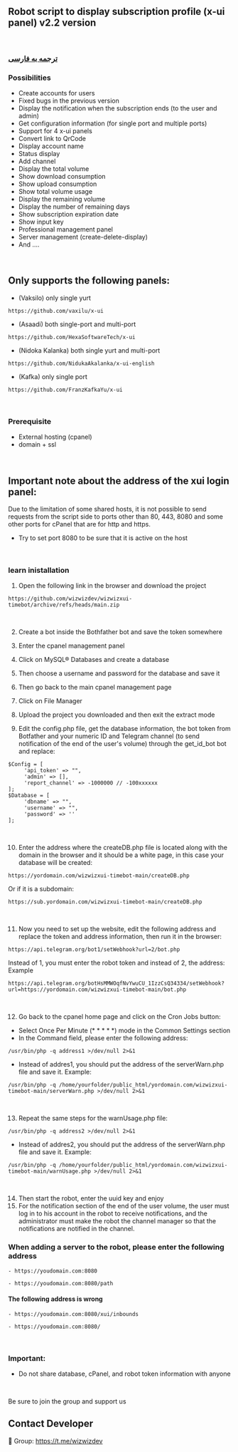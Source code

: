 ## Robot script to display subscription profile (x-ui panel) v2.2 version

<br>

### [ترجمه به فارسی](README-persian.md)


### Possibilities

- Create accounts for users
- Fixed bugs in the previous version
- Display the notification when the subscription ends (to the user and admin)
- Get configuration information (for single port and multiple ports)
- Support for 4 x-ui panels
- Convert link to QrCode
- Display account name
- Status display
- Add channel
- Display the total volume
- Show download consumption
- Show upload consumption
- Show total volume usage
- Display the remaining volume
- Display the number of remaining days
- Show subscription expiration date
- Show input key
- Professional management panel
- Server management (create-delete-display)
- And ....

<br>

## Only supports the following panels:

- (Vaksilo) only single yurt
````
https://github.com/vaxilu/x-ui
````

- (Asaadi) both single-port and multi-port

````
https://github.com/HexaSoftwareTech/x-ui
````

- (Nidoka Kalanka) both single yurt and multi-port

````
https://github.com/NidukaAkalanka/x-ui-english
````


- (Kafka) only single port

````
https://github.com/FranzKafkaYu/x-ui
````


<br>


### Prerequisite

- External hosting (cpanel)
- domain + ssl



<br>

## Important note about the address of the xui login panel:
Due to the limitation of some shared hosts, it is not possible to send requests from the script side to ports other than 80, 443, 8080 and some other ports for cPanel that are for http and https.
- Try to set port 8080 to be sure that it is active on the host

<br>

### learn inistallation

1. Open the following link in the browser and download the project
````
https://github.com/wizwizdev/wizwizxui-timebot/archive/refs/heads/main.zip
````

<br>

2. Create a bot inside the Bothfather bot and save the token somewhere
3. Enter the cpanel management panel
4. Click on MySQL® Databases and create a database
5. Then choose a username and password for the database and save it
6. Then go back to the main cpanel management page
7. Click on File Manager
8. Upload the project you downloaded and then exit the extract mode


9. Edit the config.php file, get the database information, the bot token from Botfather and your numeric ID and Telegram channel (to send notification of the end of the user's volume) through the get_id_bot bot and replace:


````
$Config = [
     'api_token' => "",
     'admin' => [],
     'report_channel' => -1000000 // -100xxxxxx
];
$Database = [
     'dbname' => "",
     'username' => "",
     'password' => ''
];
````

<br>


10. Enter the address where the createDB.php file is located along with the domain in the browser and it should be a white page, in this case your database will be created:

````
https://yordomain.com/wizwizxui-timebot-main/createDB.php
````
Or if it is a subdomain:
````
https://sub.yordomain.com/wizwizxui-timebot-main/createDB.php
````


<br>


11. Now you need to set up the website, edit the following address and replace the token and address information, then run it in the browser:
````
https://api.telegram.org/bot1/setWebhook?url=2/bot.php
````
Instead of 1, you must enter the robot token and instead of 2, the address: Example
````
https://api.telegram.org/botHsMMWOqfNvYwuCU_1IzzCsQ34334/setWebhook?url=https://yordomain.com/wizwizxui-timebot-main/bot.php
````

<br>

12. Go back to the cpanel home page and click on the Cron Jobs button:
- Select Once Per Minute (* * * * *) mode in the Common Settings section
- In the Command field, please enter the following address:
````
/usr/bin/php -q address1 >/dev/null 2>&1
````
- Instead of addres1, you should put the address of the serverWarn.php file and save it. Example:
````
/usr/bin/php -q /home/yourfolder/public_html/yordomain.com/wizwizxui-timebot-main/serverWarn.php >/dev/null 2>&1
````

<br>


13. Repeat the same steps for the warnUsage.php file:
````
/usr/bin/php -q address2 >/dev/null 2>&1
````
- Instead of addres2, you should put the address of the serverWarn.php file and save it. Example:
````
/usr/bin/php -q /home/yourfolder/public_html/yordomain.com/wizwizxui-timebot-main/warnUsage.php >/dev/null 2>&1
````

<br>



14. Then start the robot, enter the uuid key and enjoy
15. For the notification section of the end of the user volume, the user must log in to his account in the robot to receive notifications, and the administrator must make the robot the channel manager so that the notifications are notified in the channel.




### When adding a server to the robot, please enter the following address
````
- https://youdomain.com:8080
````

````
- https://youdomain.com:8080/path
````



#### The following address is wrong
````
- https://youdomain.com:8080/xui/inbounds
````

````
- https://youdomain.com:8080/
````



<br>

### Important:

- Do not share database, cPanel, and robot token information with anyone

<br>


Be sure to join the group and support us

## Contact Developer
💎 Group: https://t.me/wizwizdev
